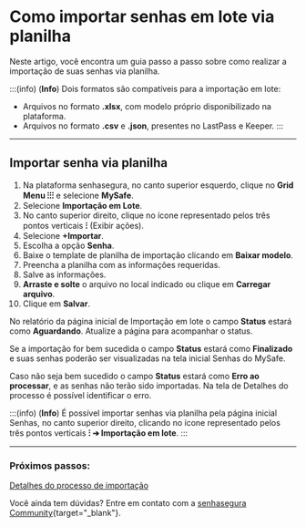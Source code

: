 # Como importar senhas em lote via planilha

Neste artigo, você encontra um guia passo a passo sobre como realizar a importação de suas senhas via planilha.

:::(info) (**Info**)
Dois formatos são compatíveis para a importação em lote:
* Arquivos no formato **.xlsx**, com modelo próprio disponibilizado na plataforma.
* Arquivos no formato **.csv** e **.json**, presentes no LastPass e Keeper.
:::
***
## Importar senha via planilha

1. Na plataforma senhasegura, no canto superior esquerdo, clique no **Grid Menu ⁝⁝⁝** e selecione **MySafe**.
2. Selecione **Importação em Lote**.
3. No canto superior direito, clique no ícone representado pelos três pontos verticais **⁝** (Exibir ações).
4. Selecione **+Importar**.
5. Escolha a opção **Senha**.
6. Baixe o template de planilha de importação clicando em **Baixar modelo**.
7. Preencha a planilha com as informações requeridas.
8. Salve as informações.
9. **Arraste e solte** o arquivo no local indicado ou clique em **Carregar arquivo**.
10. Clique em **Salvar**.

No relatório da página inicial de Importação em lote o campo **Status** estará como **Aguardando**. Atualize a página para acompanhar o status.

Se a importação for bem sucedida o campo **Status** estará como **Finalizado** e suas senhas poderão ser visualizadas na tela inicial Senhas do MySafe.

Caso não seja bem sucedido o campo **Status** estará como **Erro ao processar**, e as senhas não terão sido importadas. Na tela de Detalhes do processo é possível identificar o erro.

:::(info) (**Info**)
É possível importar senhas via planilha pela página inicial Senhas,  no canto superior direito, clicando no ícone representado pelos três pontos verticais **⁝ ➔ Importação em lote**. 
:::
***
### Próximos passos:
[Detalhes do processo de importação](/v3-32/docs/pt/mysafe-import-process-details)

Você ainda tem dúvidas? Entre em contato com a  [senhasegura Community](https://community.senhasegura.io/){target="_blank"}.